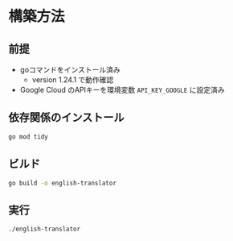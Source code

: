# 構築方法

## 前提

- goコマンドをインストール済み
    - version 1.24.1 で動作確認
- Google Cloud のAPIキーを環境変数 `API_KEY_GOOGLE` に設定済み

## 依存関係のインストール

```sh
go mod tidy
```

## ビルド

```sh
go build -o english-translator
```

## 実行

```sh
./english-translator
```
